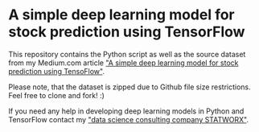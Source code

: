 # A simple deep learning model for stock prediction using TensorFlow

This repository contains the Python script as well as the source dataset from my Medium.com article ["A simple deep learning model for stock prediction using TensoFlow"](https://medium.com/mlreview/a-simple-deep-learning-model-for-stock-price-prediction-using-tensorflow-30505541d877).

Please note, that the dataset is zipped due to Github file size restrictions. Feel free to clone and fork! :)

If you need any help in developing deep learning models in Python and TensorFlow contact my ["data science consulting company STATWORX"](https://www.statworx.com/de/data-science/).
